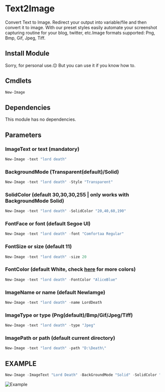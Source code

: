 # Text2Image
Convert Text to Image. Redirect your output into variable/file and then convert it to image. With our preset styles easily automate your screenshot capturing routine for your blog, twitter, etc.Image formats supported: Png, Bmp, Gif, Jpeg, Tiff.

## Install Module
Sorry, for personal use.😔
But you can use it if you know how to.

## Cmdlets
```powershell
New-Image
```

## Dependencies
This module has no dependencies.

## Parameters
### ImageText or text (mandatory)
```powershell
New-Image -text "lord death"
```
### BackgroundMode (Transparent(default)/Solid)
```powershell
New-Image -text "lord death" -Style "Transparent"
```
### SolidColor (default 30,30,30,255 | only works with BackgroundMode Solid)
```powershell
New-Image -text "lord death" -SolidColor "20,40,60,190"
```
### FontFace or font (default Segoe UI)
```powershell
New-Image -text "lord death" -font "Comfortaa Regular"
```
### FontSize or size (default 11)
```powershell
New-Image -text "lord death" -size 20
```
### FontColor (default White, check [here](https://docs.microsoft.com/en-us/dotnet/api/system.drawing.brushes?view=net-5.0#properties) for more colors)
```powershell
New-Image -text "lord death" -FontColor "AliceBlue"
```
### ImageName or name (default NewIamge)
```powershell
New-Image -text "lord death" -name LordDeath
```
### ImageType or type (Png(default)/Bmp/Gif/Jpeg/Tiff)
```powershell
New-Image -text "lord death" -type "Jpeg"
```
### ImagePath or path (default current directory)
```powershell
New-Image -text "lord death" -path "D:\Death\"
```
## EXAMPLE
```powershell
New-Image -ImageText "Lord Death" -BackGroundMode "Solid" -SolidColor "255, 0, 255, 200" -FontFace "Segoe Script" -FontSize 18 -FontColor "MidnightBlue" -ImageName "LordDeath" -ImageType "png" 
```
![Example](https://github.com/deathcrafter/Text2Image/blob/master/NewImage.png)
